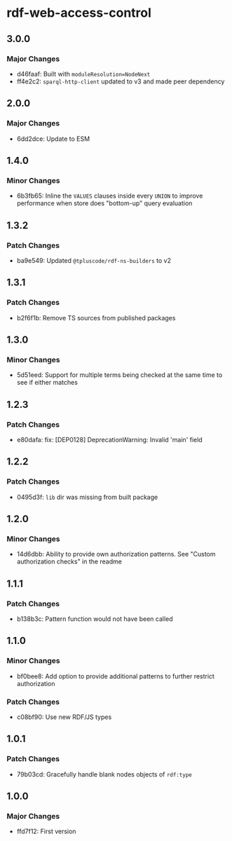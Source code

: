 # rdf-web-access-control

## 3.0.0

### Major Changes

- d46faaf: Built with `moduleResolution=NodeNext`
- ff4e2c2: `sparql-http-client` updated to v3 and made peer dependency

## 2.0.0

### Major Changes

- 6dd2dce: Update to ESM

## 1.4.0

### Minor Changes

- 6b3fb65: Inline the `VALUES` clauses inside every `UNION` to improve performance when store does "bottom-up" query evaluation

## 1.3.2

### Patch Changes

- ba9e549: Updated `@tpluscode/rdf-ns-builders` to v2

## 1.3.1

### Patch Changes

- b2f6f1b: Remove TS sources from published packages

## 1.3.0

### Minor Changes

- 5d51eed: Support for multiple terms being checked at the same time to see if either matches

## 1.2.3

### Patch Changes

- e80dafa: fix: [DEP0128] DeprecationWarning: Invalid 'main' field

## 1.2.2

### Patch Changes

- 0495d3f: `lib` dir was missing from built package

## 1.2.0

### Minor Changes

- 14d6dbb: Ability to provide own authorization patterns. See "Custom authorization checks" in the readme

## 1.1.1

### Patch Changes

- b138b3c: Pattern function would not have been called

## 1.1.0

### Minor Changes

- bf0bee8: Add option to provide additional patterns to further restrict authorization

### Patch Changes

- c08bf90: Use new RDF/JS types

## 1.0.1

### Patch Changes

- 79b03cd: Gracefully handle blank nodes objects of `rdf:type`

## 1.0.0

### Major Changes

- ffd7f12: First version
